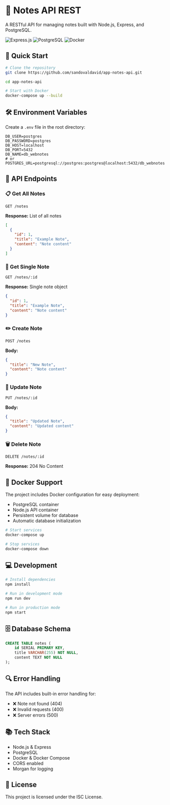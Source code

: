 # 📝 Notes API REST

A RESTful API for managing notes built with Node.js, Express, and PostgreSQL.

![Express.js](https://img.shields.io/badge/Express-000000?style=for-the-badge&logo=express&logoColor=white)
![PostgreSQL](https://img.shields.io/badge/PostgreSQL-316192?style=for-the-badge&logo=postgresql&logoColor=white)
![Docker](https://img.shields.io/badge/Docker-2496ED?style=for-the-badge&logo=docker&logoColor=white)

## 🚀 Quick Start

```bash
# Clone the repository
git clone https://github.com/sandovaldavid/app-notes-api.git

cd app-notes-api

# Start with Docker
docker-compose up --build
```

## 🛠️ Environment Variables

Create a `.env` file in the root directory:

```env
DB_USER=postgres
DB_PASSWORD=postgres
DB_HOST=localhost
DB_PORT=5432
DB_NAME=db_webnotes
# or
POSTGRES_URL=postgresql://postgres:postgres@localhost:5432/db_webnotes
```

## 🔌 API Endpoints

### 📋 Get All Notes

```http
GET /notes
```

**Response:** List of all notes

```json
[
  {
    "id": 1,
    "title": "Example Note",
    "content": "Note content"
  }
]
```

### 📖 Get Single Note

```http
GET /notes/:id
```

**Response:** Single note object

```json
{
  "id": 1,
  "title": "Example Note",
  "content": "Note content"
}
```

### ✏️ Create Note

```http
POST /notes
```

**Body:**

```json
{
  "title": "New Note",
  "content": "Note content"
}
```

### 🔄 Update Note

```http
PUT /notes/:id
```

**Body:**

```json
{
  "title": "Updated Note",
  "content": "Updated content"
}
```

### 🗑️ Delete Note

```http
DELETE /notes/:id
```

**Response:** 204 No Content

## 🐳 Docker Support

The project includes Docker configuration for easy deployment:

- PostgreSQL container
- Node.js API container
- Persistent volume for database
- Automatic database initialization

```bash
# Start services
docker-compose up

# Stop services
docker-compose down
```

## 💻 Development

```bash
# Install dependencies
npm install

# Run in development mode
npm run dev

# Run in production mode
npm start
```

## 🗄️ Database Schema

```sql
CREATE TABLE notes (
    id SERIAL PRIMARY KEY,
    title VARCHAR(255) NOT NULL,
    content TEXT NOT NULL
);
```

## 🔍 Error Handling

The API includes built-in error handling for:

- ❌ Note not found (404)
- ❌ Invalid requests (400)
- ❌ Server errors (500)

## 📚 Tech Stack

- Node.js & Express
- PostgreSQL
- Docker & Docker Compose
- CORS enabled
- Morgan for logging

## 📄 License

This project is licensed under the ISC License.
